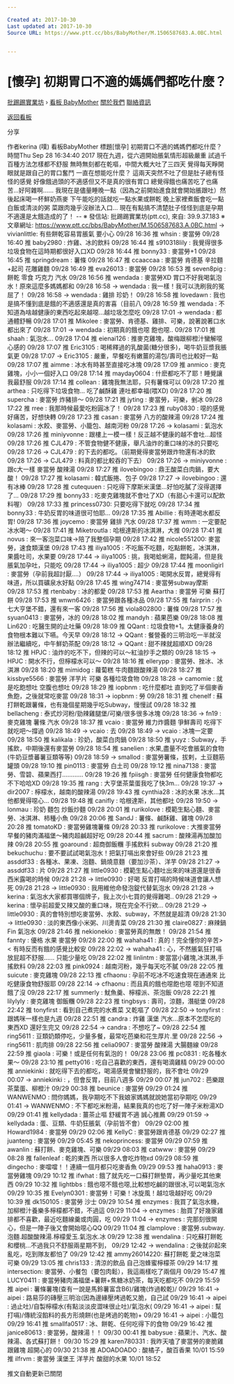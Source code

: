 ```yaml
---

Created at: 2017-10-30
Last updated at: 2017-10-30
Source URL: https://www.ptt.cc/bbs/BabyMother/M.1506587683.A.0BC.html


---
```


# [懷孕] 初期胃口不適的媽媽們都吃什麼？


[批踢踢實業坊](https://www.ptt.cc/) › [看板 BabyMother](https://www.ptt.cc/bbs/BabyMother/index.html) [關於我們](https://www.ptt.cc/about.html) [聯絡資訊](https://www.ptt.cc/contact.html)

[返回看板](https://www.ptt.cc/bbs/BabyMother/index.html)

分享

作者kerina (噗)
看板BabyMother
標題\[懷孕\] 初期胃口不適的媽媽們都吃什麼？
時間Thu Sep 28 16:34:40 2017
現在九週，從六週開始脹氣情形超級嚴重 試過千百種方法怎樣都不舒服 無時無刻都在乾嘔，中間大概大吐了三四天 覺得每天睜開眼就是跟自己的胃口奮鬥 一直在想能吃什麼？ 這兩天突然不吐了但是肚子總有怪怪的感覺 好像餓過頭的不適感但又不是真的很有胃口 總覺得餓也痛苦吃了也痛苦...好阿雜啊...... 我現在是儘量睡晚一點（因為之前開始進食就會開始脹跟吐）然後起床喝一杯鮮奶燕麥 下午能吃的話就吃一點水果或餅乾 晚上家裡煮飯會吃一點白飯或清淡的粥 菜跟肉幾乎沒辦法入口... 現在有點搞不清楚肚子怪怪到底是孕期不適還是太餓造成的了！ -- ※ 發信站: 批踢踢實業坊(ptt.cc), 來自: 39.9.37.183 ※ 文章網址: <https://www.ptt.cc/bbs/BabyMother/M.1506587683.A.0BC.html>
→ vivianlittle: 有些餅乾容易胃脹氣 要小心 09/28 16:36
推 whsin : 麥當勞 09/28 16:40
推 baby2980 : 炸雞、冰的飲料 09/28 16:44
推 s910318lily : 我覺得很多垃圾食物在這時期都很好入口XD 09/28 16:44
推 bonny33 : 麥當勞+1 09/28 16:45
推 springdream : 薯條 09/28 16:47
推 ccaaccaa : 麥當勞 肯德基 辛拉麵+起司 花雕雞麵 09/28 16:49
推 eva26013 : 麥當勞 09/28 16:53
推 seven8pig : 餅乾 零食 巧克力 汽水 09/28 16:56
推 wendada : 麥當勞XD 胃口不好我喝氣泡水！原來這麼多媽媽都和 09/28 16:58
→ wendada : 我一樣！我可以洗刷我的冤屈了！ 09/28 16:58
→ wendada : 雞排 珍奶！ 09/28 16:58
推 lovedawn : 我也是搞不懂到底是餓的不適感還是真的害喜（目前八 09/28 16:59
推 wendada : 不知道為啥越健康的東西吃起來越噁...越垃圾怎麼吃 09/28 17:01
→ wendada : 都通體舒暢 09/28 17:01
推 Mikolee : 麥當勞、肯德基、雞排、可樂，說著說著口水都出來了 09/28 17:01
→ wendada : 初期真的餓也噁 飽也噁.. 09/28 17:01
推 shaah : 氣泡水... 09/28 17:04
推 eienai126 : 推麥克雞塊，酸梅跟柳橙汁蠻解噁心感的 09/28 17:07
推 Eric3105 : 喝稀釋過的乳酸菌(糖分很多)，喝牛奶豆漿我脹氣更 09/28 17:07
→ Eric3105 : 嚴重，早餐吃有嫩薑的湯包/壽司也比較好一點 09/28 17:07
推 aimme : 冰水有時甚至直接吃冰塊 09/28 17:09
推 anmico : 麥克雞塊，小小一個好入口 09/28 17:14
推 mayday0604 : 什麽都吃不了耶！睡覺讓我最舒服 09/28 17:14
推 collean : 雞塊我無法耶，只有薯條可以 09/28 17:20
推 arthea : 只吃得下垃圾食物... 吃了鹹酥雞 連吐都幸福(喂XD) 09/28 17:20
推 supercha : 麥當勞 炸豬排～ 09/28 17:21
推 jyting : 麥當勞，可樂，剉冰 09/28 17:22
推 rree : 我那時候最愛吃粉圓冰了！ 09/28 17:23
推 ruby0830 : 噁的感覺好痛苦，好想快轉 09/28 17:23
推 casan : 麥當勞 八方的酸辣湯 09/28 17:24
推 kolasami : 水餃、麥當勞、小籠包、越南河粉 09/28 17:26
→ kolasami : 氣泡水 09/28 17:26
推 miniyvonne : 跟樓上一模一樣！反正越不健康的越不會吐...超怪 09/28 17:26
推 CJL479 : 不管食物健不健康，舉凡油炸的重口味的冰的只要吃 09/28 17:26
→ CJL479 : 的下去的都吃。（前期覺得麥當勞跟炸物還有冰的飲 09/28 17:26
→ CJL479 : 料真的都比較吞的下去） 09/28 17:26
→ miniyvonne : 跟c大一樣 麥當勞 酸辣湯 09/28 17:27
推 ilovebingoo : 鼎王酸菜白肉鍋，要大酸！ 09/28 17:27
推 kolasami : 韓式飯捲、包子 09/28 17:27
→ ilovebingoo : 還有冰棒 09/28 17:28
推 cutequuen : 只吃得下摩斯米漢堡…好怕吃膩了沒得選擇了… 09/28 17:29
推 bonny33 : 吃麥克雞塊就不會吐了XD（有甜心卡還可以配飲料喔） 09/28 17:33
推 princess0730: 只要吃得下就吃 09/28 17:34
推 bonny33 : 牛奶反胃的味道很可怕耶… 09/28 17:35
推 Abillie : 有時連喝水都反胃! 09/28 17:36
推 joycemo : 麥當勞 雞排 汽水 09/28 17:37
推 wmm : 一定要配冰水喝～ 09/28 17:41
推 Miketroutla : 哈根達斯的冰淇淋，大推 09/28 17:41
推 novus : 來一客泡菜口味→陪了我整個孕期 09/28 17:42
推 nicole551200: 麥當勞，速食類漢堡 09/28 17:43
推 iliya1005 : 不吃飯不吃麵，吃點餅乾，冰淇淋，果醬吐司，水果要 09/28 17:44
→ iliya1005 : 挑，我喝蛤蜊湯，餛飩湯，但是我脹氣加孕吐，只能吃 09/28 17:44
→ iliya1005 : 超少 09/28 17:44
推 moonligirl : 麥當勞（孕前我超討厭....） 09/28 17:44
→ iliya1005 : 喝開水反胃，總覺得有味道，所以買礦泉水好點 09/28 17:45
推 wing74714 : 麥當勞subway摩斯 09/28 17:53
推 rtenbaby : 冰的都愛 09/28 17:53
推 Aeartha : 麥當勞 可樂 蘇打餅 09/28 17:53
推 wnwn6426 : 麥當勞跟各種冰品 09/28 17:55
推 fairprin : 小七大亨堡不錯，還有來一客 09/28 17:56
推 viola802800 : 薯條 09/28 17:57
推 syuan0413 : 麥當勞，冰的 09/28 18:02
推 mandyh : 蘋果芭樂 09/28 18:08
推 Lin620 : 吃醫生開的止吐藥 09/28 18:09
推 QQant : 垃圾食物+1。太健康養身的食物根本難以下嚥。今天早 09/28 18:12
→ QQant : 餐營養的三明治吃一半就沒辦法繼續吃，中午鮮奶茶配 09/28 18:12
→ QQant : 甜不辣就超順XD 09/28 18:12
推 HPJC : 油炸的吃不下，但辣的可以～紅油抄手之類的 09/28 18:15
→ HPJC : 開水不行，但檸檬水可以～ 09/28 18:16
推 ellerypp : 麥當勞、挫冰、冰淇淋 09/28 18:20
推 mimidog : 蘿蔔糕 牛肉麵跟酸辣湯 09/28 18:27
推 kissbye5566 : 麥當勞 洋芋片 可樂 各種垃圾食物 09/28 18:28
→ camomie : 就是吃飽想吐 空腹也想吐 09/28 18:29
推 iopbnm : 吃什麼都吐 直到吃了半個麥香魚飽，之後就常吃麥當 09/28 18:31
→ iopbnm : 勞 09/28 18:31
推 chenelf : 蘇打餅乾跟薯條，也有幾個星期幾乎吃Subway，慢慢試 09/28 18:32
推 bellacheng : 泰式炒河粉/勁辣雞腿堡/可樂/很多很多冰塊 09/28 18:36
→ fn19 : 麥克雞塊 薯條 汽水 09/28 18:37
推 vcaio : 麥當勞 維力炸醬麵 爭鮮壽司 吃得下就吃吧～撐過 09/28 18:49
→ vcaio : 去 09/28 18:49
→ vcaio : 冰塊一定要 09/28 18:50
推 kalikala : 珍奶，酸菜白肉鍋 09/28 18:50
推 yuyz : Subway，手搖飲，中期後還有麥當勞 09/28 18:54
推 sanelien : 水果,盡量不吃會脹氣的食物(牛奶豆漿蕃薯豆類等等) 09/28 18:59
→ smallod : 麥當勞薯條，拔剌，土豆麵筋罐頭 09/28 19:10
推 pin0113 : 麥當勞 白土司 09/28 19:12
推 nina7138 : 麥當勞、雪碧、蘋果西打………… 09/28 19:26
推 fpiisgh : 麥當勞 任何健康食物都吃不下哈哈XD 09/28 19:35
推 rang : 大亨堡茶葉蛋我吃了快3m... 09/28 19:37
→ dir2007 : 檸檬水，越南的酸辣湯 09/28 19:43
推 cynthia28 : 冰的水果 冰水...其他都覺得噁心... 09/28 19:48
推 canifly : 哈根達斯，其他都吐 09/28 19:50
→ lonmau : 珍奶 麵包 炒飯炒麵 09/28 20:01
推 rurikolove : 模範生點心麵、麥當勞、冰淇淋、柿種小魚 09/28 20:06
推 SandJ : 薯條、鹹酥雞、雞塊 09/28 20:28
推 tomatoKD : 麥當勞雞塊薯條 09/28 20:33
推 rurikolove : 大推麥當勞早餐的豬肉滿福堡～豬肉超鹹超好吃 09/28 20:44
推 sacrum : 酸辣湯再加酸加辣 09/28 20:55
推 goaround : 超商御飯糰 手搖飲料 subway 09/28 21:20
推 bekuchuchu : 要不要試試喝氣泡水！把氣打嗝出來會好些 09/28 21:23
推 assddf33 : 各種冰、果凍、泡麵、鍋燒意麵（要加沙茶）、洋芋 09/28 21:27
→ assddf33 : 片 09/28 21:27
推 little0930 : 模範生點心麵吐出來的味道還是很香 西米露喝的時候 09/28 21:28
→ little0930 : 好喝 反胃打嗝的時候味道會讓人想死 09/28 21:28
→ little0930 : 我用維他命發泡錠代替氣泡水 09/28 21:28
→ kerina : 氣泡水大家都買哪個牌子，我上次小七買的覺得難喝.. 09/28 21:29
→ kerina : 懷孕前超愛又辣又酸的重口味，現在完全不行欸... 09/28 21:29
→ little0930 : 真的會特別想吃麥當勞、水餃、subway，不然就是超清 09/28 21:30
→ little0930 : 淡的東西像小米粥、川燙青菜 09/28 21:30
推 claire0827 : 麻辣鍋 Fin 氣泡水 09/28 21:46
推 nekionekio : 麥當勞真的無敵！ 09/28 21:54
推 fannty : 優格 水果 麥當勞 09/28 22:00
推 wahaha41 : 真的！完全懂你的辛苦>< 有時反而有餓的感覺比較安 09/28 22:02
→ wahaha41 : 心，不然脹氣狂打嗝放屁超不舒服...... 只能少量吃 09/28 22:02
推 linlintm : 麥當當小雞塊,冰淇淋,手搖飲料 09/28 22:03
推 pink0924 : 越南河粉，幾乎每天吃不膩 09/28 22:05
推 suicute : 麥克雞塊 09/28 22:13
推 cfhaonu : 孕前不吃冰不吃速食現在通通來 比吃健康食物舒服耶 09/28 22:14
→ cfhaonu : 而且真的餓也噁飽也噁 噁到不知道餓了沒 09/28 22:17
推 summerly : 魷魚羹、檸檬派、茶泡飯 09/28 22:21
推 lilylyly : 麥克雞塊 御飯糰 09/28 22:23
推 tingbsys : 壽司，涼麵，潛艇堡 09/28 22:42
推 tonyfirst : 看到自己煮完的水煮菜 又乾嘔了 09/28 22:50
→ tonyfirst : 跟媽咪一樣也是九週 09/28 22:51
推 candra : 炸雞 漢堡 汽水...原本不怎麼吃的東西XD 還好生完又 09/28 22:54
→ candra : 不想吃了~ 09/28 22:54
推 ring5611 : 豆類奶類停吃，少量多餐，最常吃芭樂和花生厚片.里 09/28 22:56
→ ring5611 : 肌肉排 09/28 22:56
推 celia0907 : 麥當勞 酸辣湯 大腸麵線 09/28 22:59
推 giaola : 可樂！或是任何有氣泡的！ 09/28 23:06
推 pc0831 : 吃各種水果～ 09/28 23:10
推 petty016 : 吃自己喜歡的東西，還有喝滴雞精 09/29 00:00
推 anniekinki : 就吃得下去的都吃，喝湯感覺會蠻舒服的，我不會吐 09/29 00:07
→ anniekinki : ，但會反胃，目前八週多 09/29 00:07
推 jun702 : 芭樂跟茶葉蛋、柳橙汁 09/29 00:38
推 beunice : 麥當勞 09/29 01:24
推 WANWENMO : 問你媽媽，我孕期吃不下我娘家媽媽就說她當初孕期吃 09/29 01:41
→ WANWENMO : 不下都吃米粉湯，結果我真的也吃了好一陣子米粉湯XD 09/29 01:41
推 kellydada : 薑茶止嘔 舒緩胃不適 誠心推薦 09/29 01:59
→ kellydada : 蛋、豆類、牛奶狂脹氣（孕前皆不會） 09/29 02:00
推 Howard1984 : 麥當勞 09/29 02:06
推 KellyC : 麥當勞跟肯德基 09/29 02:27
推 juanteng : 麥當勞 09/29 05:45
推 nekoprincess: 麥當勞 09/29 07:59
推 awanlin : 蘇打餅、麥克雞塊、可樂 09/29 08:03
推 catwww : 麥當勞 09/29 08:28
推 fallenleaf : 乾的東西 所以很多人會吃炸物xd 09/29 08:59
推 dingecho : 麥噹噹！！連續一個月都只吃麥香魚 09/29 09:53
推 haha0913 : 麥當勞雞塊 09/29 10:12
推 ifwhat : 餓了就先吃一口蘇打餅墊胃，再少量吃其他東西 09/29 10:32
推 lightbbs : 餓也噁不餓也噁,比較想吃鹹的跟很冰,可以喝氣泡水 09/29 10:35
推 Evelyn0301 : 麥當勞！可樂！冰旋風！越垃圾越好吃 09/29 10:39
推 dk150105 : 麥當勞 沙士 09/29 10:54
推 enzymes : 我買了氣泡水機，加柳橙汁養樂多檸檬都不錯，不過這 09/29 11:04
→ enzymes : 胎買了好幾家雞排都不喜歡，最近吃麵線羹或肉圓，吃 09/29 11:04
→ enzymes : 完那刻很開心，但是一陣子後又會開始噁心QQ 09/29 11:04
推 clamplove : 麥當勞.subway.泡麵.超酸酸辣湯.檸檬愛玉.氣泡水.冰 09/29 12:38
推 wendalina : 只吃蘇打餅乾和櫻桃…不過我只不舒服兩星期不到， 09/29 12:42
→ wendalina : 之後就卯起來亂吃，吃到隊友都怕了 09/29 12:42
推 ammy26014220: 蘇打餅乾 愛之味泡菜 可樂 09/29 13:05
推 chris133 : 清涼的飲品 自己泡蜂蜜檸檬茶 09/29 14:17
推 intersection: 麥當勞、小餐包（要包肉鬆），我這兩樣吃了兩個月 09/29 15:47
推 LUCY0411 : 麥當勞豬肉滿福堡+薯餅+焦糖冰奶茶，每天吃都吃不 09/29 15:59
推 aipei : 薯條薯塊(查有一說是馬鈴薯富含B6)/雞塊(炸過較乾)/ 09/29 16:41
→ aipei : 路易莎的磚壓三明治(因為邊緣壓烤過乾又脆，自己試 09/29 16:41
→ aipei : 過止吐)/自製檸檬水(有點淡淡皮澀味很止吐)/氣泡水( 09/29 16:41
→ aipei : 幫打嗝)/傳統沒餡料的長方形燒餅(也是烤過的乾物)+ 09/29 16:41
→ aipei : 小籠包 09/29 16:41
推 smallfa0517 : 冰、餅乾、任何吃得下的食物 09/29 16:42
推 janice80613 : 麥當勞，酸辣湯！！ 09/30 00:41
推 babysue : 蘋果汁、汽水、酸辣湯、各式蘇打餅！ 09/30 15:29
推 karen780331 : 我昨天嗑了麥當勞的麥脆雞跟雞塊 超開心的 09/30 21:38
推 ADOADOADO : 酸橘子，酸百香果 10/01 15:59
推 ilfrvm : 麥當勞 漢堡王 洋芋片 酸甜的水果 10/01 18:52

推文自動更新已關閉


